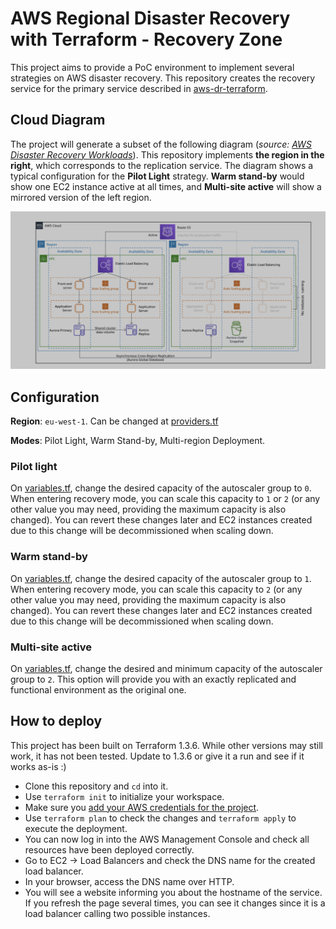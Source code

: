 # AWS Regional Disaster Recovery with Terraform - **Recovery Zone**

This project aims to provide a PoC environment to implement several strategies on AWS disaster recovery. This repository creates the recovery service for the primary service described in [aws-dr-terraform](https://github.com/piartz/aws-dr-terraform).

## Cloud Diagram

The project will generate a subset of the following diagram (*source: [AWS Disaster Recovery Workloads](https://docs.aws.amazon.com/whitepapers/latest/disaster-recovery-workloads-on-aws/disaster-recovery-options-in-the-cloud.html#warm-standby)*). This repository implements **the region in the right**, which corresponds to the replication service. The diagram shows a typical configuration for the **Pilot Light** strategy. **Warm stand-by** would show one EC2 instance active at all times, and **Multi-site active** will show a mirrored version of the left region. 

![Basic diagram for a main service with Pilot Light](aws-pilot-light.png "Basic diagram for a main service with Pilot Light")

## Configuration

**Region**: `eu-west-1`. Can be changed at [providers.tf](https://github.com/piartz/aws-disaster-recovery-with-terraform-replication-zone/blob/main/providers.tf)

**Modes**: Pilot Light, Warm Stand-by, Multi-region Deployment.

### Pilot light

On [variables.tf](https://github.com/piartz/aws-disaster-recovery-with-terraform-replication-zone/blob/main/variables.tf), change the desired capacity of the autoscaler group to `0`. When entering recovery mode, you can scale this capacity to `1` or `2` (or any other value you may need, providing the maximum capacity is also changed). You can revert these changes later and EC2 instances created due to this change will be decommissioned when scaling down. 

### Warm stand-by

On [variables.tf](https://github.com/piartz/aws-disaster-recovery-with-terraform-replication-zone/blob/main/variables.tf), change the desired capacity of the autoscaler group to `1`. When entering recovery mode, you can scale this capacity to `2` (or any other value you may need, providing the maximum capacity is also changed). You can revert these changes later and EC2 instances created due to this change will be decommissioned when scaling down.  

### Multi-site active

On [variables.tf](https://github.com/piartz/aws-disaster-recovery-with-terraform-replication-zone/blob/main/variables.tf), change the desired and minimum capacity of the autoscaler group to `2`. This option will provide you with an exactly replicated and functional environment as the original one. 


## How to deploy

This project has been built on Terraform 1.3.6. While other versions may still work, it has not been tested. Update to 1.3.6 or give it a run and see if it works as-is :)
- Clone this repository and `cd` into it.
- Use `terraform init` to initialize your workspace. 
- Make sure you [add your AWS credentials for the project](https://blog.knoldus.com/add-aws-credentials-in-terraform/).
- Use `terraform plan` to check the changes and `terraform apply` to execute the deployment. 
- You can now log in into the AWS Management Console and check all resources have been deployed correctly. 
- Go to EC2 -> Load Balancers and check the DNS name for the created load balancer. 
- In your browser, access the DNS name over HTTP. 
- You will see a website informing you about the hostname of the service. If you refresh the page several times, you can see it changes since it is a load balancer calling two possible instances. 
